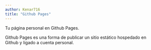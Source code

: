 ```yaml
---
author: Kenar716
title: "Github Pages"
---
```

Tu página personal en Github Pages.

Github Pages es una forma de publicar un sitio estático hospedado en Github y ligado a cuenta personal.